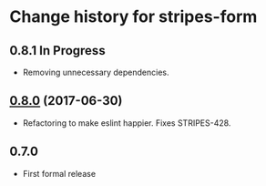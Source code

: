 # Change history for stripes-form

## 0.8.1 In Progress
* Removing unnecessary dependencies. 

## [0.8.0](https://github.com/folio-org/stripes-form/tree/v0.8.0) (2017-06-30)
* Refactoring to make eslint happier. Fixes STRIPES-428. 

## 0.7.0
* First formal release
